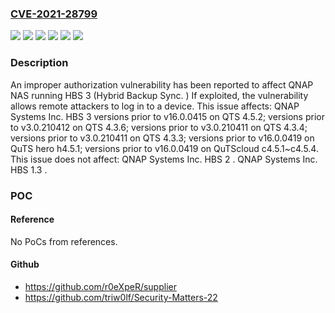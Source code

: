 ### [CVE-2021-28799](https://cve.mitre.org/cgi-bin/cvename.cgi?name=CVE-2021-28799)
![](https://img.shields.io/static/v1?label=Product&message=HBS%201.3&color=blue)
![](https://img.shields.io/static/v1?label=Product&message=HBS%202&color=blue)
![](https://img.shields.io/static/v1?label=Product&message=HBS%203&color=blue)
![](https://img.shields.io/static/v1?label=Version&message=!%20all%20versions%20&color=brighgreen)
![](https://img.shields.io/static/v1?label=Version&message=%3C%20v16.0.0415%20&color=brighgreen)
![](https://img.shields.io/static/v1?label=Vulnerability&message=CWE-285%20Improper%20Authorization&color=brighgreen)

### Description

An improper authorization vulnerability has been reported to affect QNAP NAS running HBS 3 (Hybrid Backup Sync. ) If exploited, the vulnerability allows remote attackers to log in to a device. This issue affects: QNAP Systems Inc. HBS 3 versions prior to v16.0.0415 on QTS 4.5.2; versions prior to v3.0.210412 on QTS 4.3.6; versions prior to v3.0.210411 on QTS 4.3.4; versions prior to v3.0.210411 on QTS 4.3.3; versions prior to v16.0.0419 on QuTS hero h4.5.1; versions prior to v16.0.0419 on QuTScloud c4.5.1~c4.5.4. This issue does not affect: QNAP Systems Inc. HBS 2 . QNAP Systems Inc. HBS 1.3 .

### POC

#### Reference
No PoCs from references.

#### Github
- https://github.com/r0eXpeR/supplier
- https://github.com/triw0lf/Security-Matters-22

